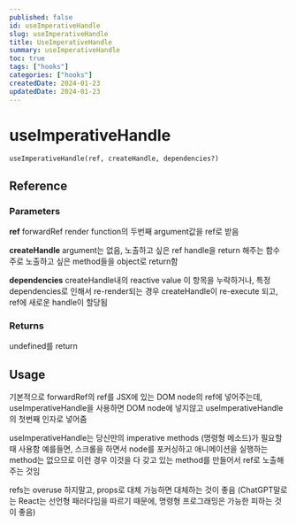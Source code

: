 ```yaml
---
published: false
id: useImperativeHandle
slug: useImperativeHandle
title: UseImperativeHandle
summary: useImperativeHandle
toc: true
tags: ["hooks"]
categories: ["hooks"]
createdDate: 2024-01-23
updatedDate: 2024-01-23
---
```


# useImperativeHandle

```tsx
useImperativeHandle(ref, createHandle, dependencies?)
```

## Reference

### Parameters

**ref**
forwardRef render function의 두번째 argument값을 ref로 받음

**createHandle**
argument는 없음, 노출하고 싶은 ref handle을 return 해주는 함수
주로 노출하고 싶은 method들을 object로 return함

**dependencies**
createHandle내의 reactive value
이 항목을 누락하거나, 특정 dependencies로 인해서 re-render되는 경우
createHandle이 re-execute 되고, ref에 새로운 handle이 할당됨

### Returns

undefined를 return

## Usage

기본적으로 forwardRef의 ref를 JSX에 있는 DOM node의 ref에 넣어주는데,
useImperativeHandle을 사용하면 DOM node에 넣지않고 useImperativeHandle의 첫번째 인자로 넣어줌

useImperativeHandle는 당신만의 imperative methods (명령형 메소드)가 필요할때 사용함
예를들면, 스크롤을 하면서 node를 포커싱하고 애니메이션을 실행하는 method는 없으므로
이런 경우 이것을 다 갖고 있는 method를 만들어서 ref로 노출해주는 것임

refs는 overuse 하지말고, props로 대체 가능하면 대체하는 것이 좋음
(ChatGPT말로는 React는 선언형 패러다임을 따르기 때문에, 명령형 프로그래밍은 가능한 피하는 것이 좋음)
